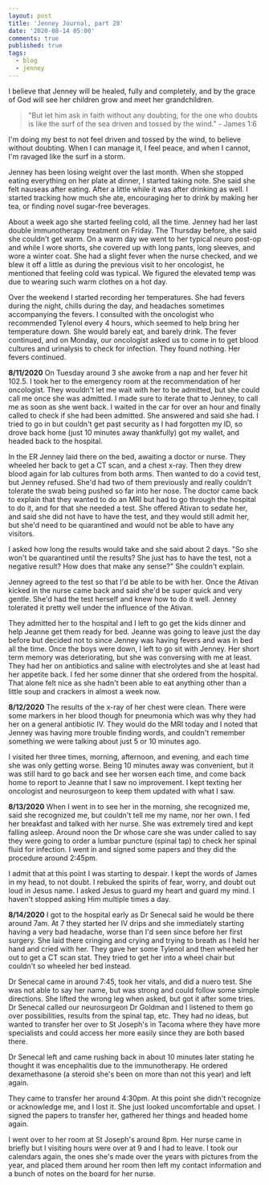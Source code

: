 ```yaml
---
layout: post
title: 'Jenney Journal, part 28'
date: '2020-08-14 05:00'
comments: true
published: true
tags:
  - blog
  - jenney
---
```

I believe that Jenney will be healed, fully and completely, and by the grace of God will see her children grow and meet her grandchildren. 

> "But let him ask in faith without any doubting, for the one who doubts is like the surf of the sea driven and tossed by the wind." - James 1:6

I'm doing my best to not feel driven and tossed by the wind, to believe without doubting. When I can manage it, I feel peace, and when I cannot, I'm ravaged like the surf in a storm.

Jenney has been losing weight over the last month. When she stopped eating everything on her plate at dinner, I started taking note. She said she felt nauseas after eating. After a little while it was after drinking as well. I started tracking how much she ate, encouraging her to drink by making her tea, or finding novel sugar-free beverages. 

About a week ago she started feeling cold, all the time. Jenney had her last double immunotherapy treatment on Friday. The Thursday before, she said she couldn't get warm. On a warm day we went to her typical neuro post-op and while I wore shorts, she covered up with long pants, long sleeves, and wore a winter coat. She had a slight fever when the nurse checked, and we blew it off a little as during the previous visit to her oncologist, he mentioned that feeling cold was typical. We figured the elevated temp was due to wearing such warm clothes on a hot day.

Over the weekend I started recording her temperatures. She had fevers during the night, chills during the day, and headaches sometimes accompanying the fevers. I consulted with the oncologist who recommended Tylenol every 4 hours, which seemed to help bring her temperature down. She would barely eat, and barely drink. The fever continued, and on Monday, our oncologist asked us to come in to get blood cultures and urinalysis to check for infection. They found nothing. Her fevers continued. 

**8/11/2020**
On Tuesday around 3 she awoke from a nap and her fever hit 102.5. I took her to the emergency room at the recommendation of her oncologist. They wouldn't let me wait with her to be admitted, but she could call me once she was admitted. I made sure to iterate that to Jenney, to call me as soon as she went back. I waited in the car for over an hour and finally called to check if she had been admitted. She answered and said she had. I tried to go in but couldn't get past security as I had forgotten my ID, so drove back home (just 10 minutes away thankfully) got my wallet, and headed back to the hospital.

In the ER Jenney laid there on the bed, awaiting a doctor or nurse. They wheeled her back to get a CT scan, and a chest x-ray. Then they drew blood again for lab cultures from both arms. Then wanted to do a covid test, but Jenney refused. She'd had two of them previously and really couldn't tolerate the swab being pushed so far into her nose. The doctor came back to explain that they wanted to do an MRI but had to go through the hospital to do it, and for that she needed a test. She offered Ativan to sedate her, and said she did not have to have the test, and they would still admit her, but she'd need to be quarantined and would not be able to have any visitors.

I asked how long the results would take and she said about 2 days. "So she won't be quarantined until the results? She just has to have the test, not a negative result? How does that make any sense?" She couldn't explain.

Jenney agreed to the test so that I'd be able to be with her. Once the Ativan kicked in the nurse came back and said she'd be super quick and very gentle. She'd had the test herself and knew how to do it well. Jenney tolerated it pretty well under the influence of the Ativan.

They admitted her to the hospital and I left to go get the kids dinner and help Jeanne get them ready for bed. Jeanne was going to leave just the day before but decided not to since Jenney was having fevers and was in bed all the time. Once the boys were down, I left to go sit with Jenney. Her short term memory was deteriorating, but she was conversing with me at least. They had her on antibiotics and saline with electrolytes and she at least had her appetite back. I fed her some dinner that she ordered from the hospital. That alone felt nice as she hadn't been able to eat anything other than a little soup and crackers in almost a week now.

**8/12/2020**
The results of the x-ray of her chest were clean. There were some markers in her blood though for pneumonia which was why they had her on a general antibiotic IV. They would do the MRI today and I noted that Jenney was having more trouble finding words, and couldn't remember something we were talking about just 5 or 10 minutes ago.

I visited her three times, morning, afternoon, and evening, and each time she was only getting worse. Being 10 minutes away was convenient, but it was still hard to go back and see her worsen each time, and come back home to report to Jeanne that I saw no improvement. I kept texting her oncologist and neurosurgeon to keep them updated with what I saw.

**8/13/2020**
When I went in to see her in the morning, she recognized me, said she recognized me, but couldn't tell me my name, nor her own. I fed her breakfast and talked with her nurse. She was extremely tired and kept falling asleep. Around noon the Dr whose care she was under called to say they were going to order a lumbar puncture (spinal tap) to check her spinal fluid for infection. I went in and signed some papers and they did the procedure around 2:45pm.

I admit that at this point I was starting to despair. I kept the words of James in my head, to not doubt. I rebuked the spirits of fear, worry, and doubt out loud in Jesus name. I asked Jesus to guard my heart and guard my mind. I haven't stopped asking Him multiple times a day.

**8/14/2020**
I got to the hospital early as Dr Senecal said he would be there around 7am. At 7 they started her IV drips and she immediately starting having a very bad headache, worse than I'd seen since before her first surgery. She laid there cringing and crying and trying to breath as I held her hand and cried with her. They gave her some Tylenol and then wheeled her out to get a CT scan stat. They tried to get her into a wheel chair but couldn't so wheeled her bed instead.

Dr Senecal came in around 7:45, took her vitals, and did a nuero test. She was not able to say her name, but was strong and could follow some simple directions. She lifted the wrong leg when asked, but got it after some tries. Dr Senecal called our neurosurgeon Dr Goldman and I listened to them go over possibilities, results from the spinal tap, etc. They had no ideas, but wanted to transfer her over to St Joseph's in Tacoma where they have more specialists and could access her more easily since they are both based there.

Dr Senecal left and came rushing back in about 10 minutes later stating he thought it was encephalitis due to the immunotherapy. He ordered dexamethasone (a steroid she's been on more than not this year) and left again.

They came to transfer her around 4:30pm. At this point she didn't recognize or acknowledge me, and I lost it. She just looked uncomfortable and upset. I signed the papers to transfer her, gathered her things and headed home again. 

I went over to her room at St Joseph's around 8pm. Her nurse came in briefly but I visiting hours were over at 9 and I had to leave. I took our calendars again, the ones she's made over the years with pictures from the year, and placed them around her room then left my contact information and a bunch of notes on the board for her nurse.
